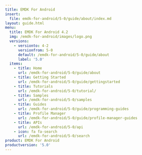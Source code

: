 ```yaml
---
title: EMDK For Android
insert:
  file: emdk-for-android/5-0/guide/about/index.md
layout: guide.html
menu:
  title: EMDK For Android 4.2
  img: /emdk-for-android/images/logo.png
  versions:
    - versionto: 4-2
      versionfrom: 5-0
      default: /emdk-for-android/5-0/guide/about
      label: '5.0'
  items:
    - title: Home
      url: /emdk-for-android/5-0/guide/about
    - title: Getting Started
      url: /emdk-for-android/5-0/guide/gettingstarted
    - title: Tutorials
      url: /emdk-for-android/5-0/tutorial/
    - title: Samples
      url: /emdk-for-android/5-0/samples
    - title: Guides
      url: /emdk-for-android/5-0/guide/programming-guides
    - title: Profile Manager
      url: /emdk-for-android/5-0/guide/profile-manager-guides
    - title: APIs
      url: /emdk-for-android/5-0/api
    - icon: fa fa-search
      url: /emdk-for-android/5-0/search
product: EMDK For Android
productversion: '5.0'
---
```

















